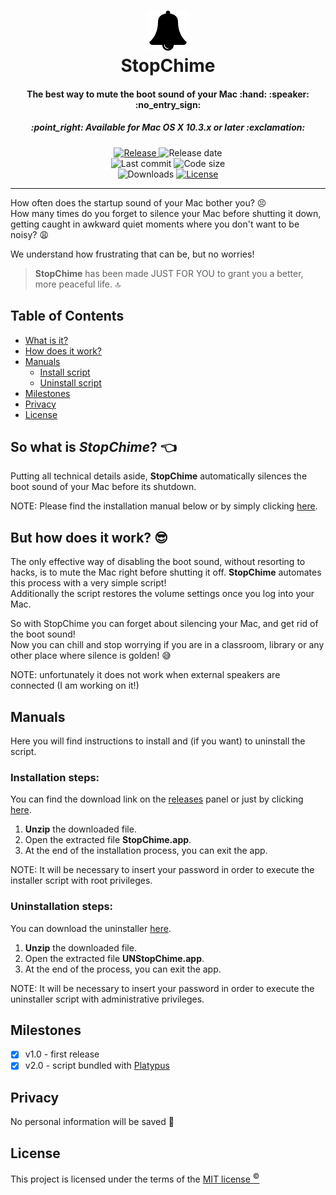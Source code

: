 <h1 align="center">
	<img src="Icons/bell.png" width=64px alt="StopChime">
	<br>
	StopChime
	<br>
</h1>

<h4 align="center">
	The best way to mute the boot sound of your Mac :hand: :speaker: :no_entry_sign:
</h4>

<h5 align="center">
	:point_right: Available for Mac OS X 10.3.x or later :exclamation:
</h5>

<p align="center">
	<a href="https://github.com/m-paolino/StopChime/releases/latest">
	<img src="https://img.shields.io/github/release/m-paolino/StopChime.svg" alt="Release">
	</a>
	<img src="https://img.shields.io/github/release-date/m-paolino/StopChime.svg" alt="Release date">
	<br>
	<img src="https://img.shields.io/github/last-commit/m-paolino/StopChime.svg" alt="Last commit">
	<img src="https://img.shields.io/github/languages/code-size/m-paolino/StopChime.svg" alt="Code size">
	<br>
	<img src="https://img.shields.io/github/downloads/m-paolino/StopChime/total.svg" alt="Downloads">
	<a href="https://github.com/m-paolino/StopChime/blob/master/LICENSE">
	<img src="https://img.shields.io/github/license/m-paolino/StopChime.svg" alt="License">
	</a>
</p>

-----

How often does the startup sound of your Mac bother you? :persevere:
<br>
How many times do you forget to silence your Mac before shutting it down, getting caught in awkward quiet moments where you don't want to be noisy? :weary:

We understand how frustrating that can be, but no worries!

>**StopChime** has been made JUST FOR YOU to grant you a better, more peaceful life. :top:

## Table of Contents

- [What is it?](#intro)
- [How does it work?](#how)
- [Manuals](#manuals)
	- [Install script](#installation-steps)
	- [Uninstall script](#uninstallation-steps)
- [Milestones](#milestones)
- [Privacy](#privacy)
- [License](#license)

<a name="intro"></a>
## So what is *StopChime*? :point_left:

Putting all technical details aside, **StopChime** automatically silences the boot sound of your  Mac before its shutdown.

NOTE: Please find the installation manual below or by simply clicking [here](#installation-steps).

<a name="how"></a>
## But how does it work? :sunglasses:

The only effective way of disabling the boot sound, without resorting to hacks, is to mute the Mac right before shutting it off. **StopChime** automates this process with a very simple script!
<br>
Additionally the script restores the volume settings once you log into your Mac.

So with StopChime you can forget about silencing your Mac, and get rid of the boot sound!
<br>
Now you can chill and stop worrying if you are in a classroom, library or any other place where silence is golden! :sweat_smile:

NOTE: unfortunately it does not work when external speakers are connected (I am working on it!)

## Manuals

Here you will find instructions to install and (if you want) to uninstall the script.

### Installation steps:

You can find the download link on the [releases](https://github.com/m-paolino/StopChime/releases/latest) panel or just by clicking [here](https://github.com/m-paolino/StopChime/releases/download/v2.0.1/StopChime.zip).

1. **Unzip** the downloaded file.
2. Open the extracted file **StopChime.app**.
3. At the end of the installation process, you can exit the app.

NOTE: It will be necessary to insert your password in order to execute the installer script with root privileges.

### Uninstallation steps:

You can download the uninstaller [here](https://github.com/m-paolino/StopChime/releases/download/v2.0.1/UNStopChime.zip).

1. **Unzip** the downloaded file.
2. Open the extracted file **UNStopChime.app**.
3. At the end of the process, you can exit the app.

NOTE: It will be necessary to insert your password in order to execute the uninstaller script with administrative privileges.

## Milestones

- [x] v1.0 - first release
- [x] v2.0 - script bundled with [Platypus](https://www.sveinbjorn.org/platypus)

## Privacy

No personal information will be saved :see_no_evil:

## License

This project is licensed under the terms of the [MIT license <sup>&copy;</sup>](LICENSE)
